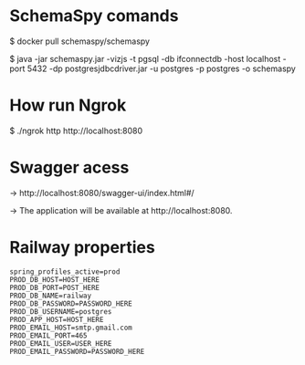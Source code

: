 # SchemaSpy comands

$ docker pull schemaspy/schemaspy

$ java -jar schemaspy.jar -vizjs -t pgsql -db ifconnectdb -host localhost -port 5432 -dp postgresjdbcdriver.jar -u postgres -p postgres -o schemaspy

# How run Ngrok

$ ./ngrok http http://localhost:8080

# Swagger acess

-> http://localhost:8080/swagger-ui/index.html#/

-> The application will be available at http://localhost:8080.

# Railway properties

```properties
spring_profiles_active=prod
PROD_DB_HOST=HOST_HERE
PROD_DB_PORT=POST_HERE
PROD_DB_NAME=railway
PROD_DB_PASSWORD=PASSWORD_HERE
PROD_DB_USERNAME=postgres
PROD_APP_HOST=HOST_HERE
PROD_EMAIL_HOST=smtp.gmail.com
PROD_EMAIL_PORT=465
PROD_EMAIL_USER=USER_HERE
PROD_EMAIL_PASSWORD=PASSWORD_HERE
```
